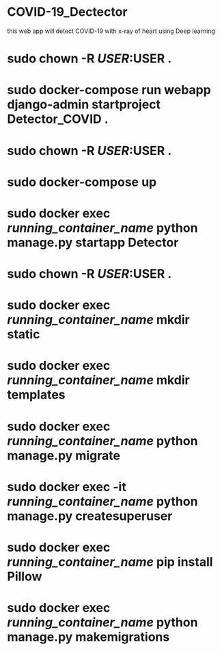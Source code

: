 # COVID-19_Dectector
this web app will detect COVID-19 with x-ray of heart using Deep learning

# sudo chown -R $USER:$USER .

# sudo docker-compose run webapp django-admin startproject Detector_COVID .

# sudo chown -R $USER:$USER .

# sudo docker-compose up

# sudo docker exec ***running_container_name*** python manage.py startapp Detector

# sudo chown -R $USER:$USER .

# sudo docker exec ***running_container_name*** mkdir static

# sudo docker exec ***running_container_name*** mkdir templates

# sudo docker exec ***running_container_name*** python manage.py migrate

# sudo docker exec -it ***running_container_name*** python manage.py createsuperuser

# sudo docker exec ***running_container_name*** pip install Pillow

# sudo docker exec ***running_container_name*** python manage.py makemigrations

